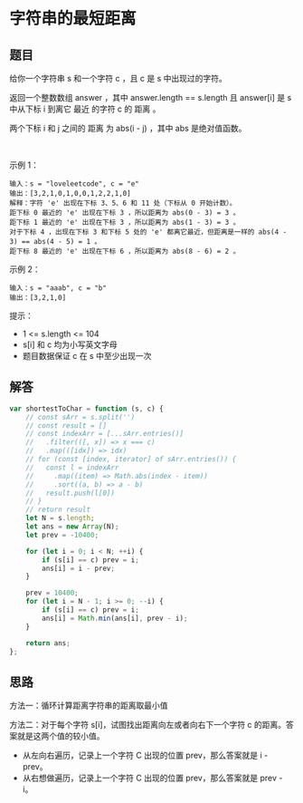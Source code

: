 # 字符串的最短距离

## 题目
给你一个字符串 s 和一个字符 c ，且 c 是 s 中出现过的字符。

返回一个整数数组 answer ，其中 answer.length == s.length 且 answer[i] 是 s 中从下标 i 到离它 最近 的字符 c 的 距离 。

两个下标 i 和 j 之间的 距离 为 abs(i - j) ，其中 abs 是绝对值函数。

 

示例 1：
```
输入：s = "loveleetcode", c = "e"
输出：[3,2,1,0,1,0,0,1,2,2,1,0]
解释：字符 'e' 出现在下标 3、5、6 和 11 处（下标从 0 开始计数）。
距下标 0 最近的 'e' 出现在下标 3 ，所以距离为 abs(0 - 3) = 3 。
距下标 1 最近的 'e' 出现在下标 3 ，所以距离为 abs(1 - 3) = 3 。
对于下标 4 ，出现在下标 3 和下标 5 处的 'e' 都离它最近，但距离是一样的 abs(4 - 3) == abs(4 - 5) = 1 。
距下标 8 最近的 'e' 出现在下标 6 ，所以距离为 abs(8 - 6) = 2 。
```
示例 2：
```
输入：s = "aaab", c = "b"
输出：[3,2,1,0]
```

提示：
* 1 <= s.length <= 104
* s[i] 和 c 均为小写英文字母
* 题目数据保证 c 在 s 中至少出现一次

## 解答
```js
var shortestToChar = function (s, c) {
	// const sArr = s.split('')
	// const result = []
	// const indexArr = [...sArr.entries()]
	//   .filter(([, x]) => x === c)
	//   .map(([idx]) => idx)
	// for (const [index, iterator] of sArr.entries()) {
	//   const l = indexArr
	//     .map((item) => Math.abs(index - item))
	//     .sort((a, b) => a - b)
	//   result.push(l[0])
	// }
	// return result
	let N = s.length;
	let ans = new Array(N);
	let prev = -10400;

	for (let i = 0; i < N; ++i) {
		if (s[i] == c) prev = i;
		ans[i] = i - prev;
	}

	prev = 10400;
	for (let i = N - 1; i >= 0; --i) {
		if (s[i] == c) prev = i;
		ans[i] = Math.min(ans[i], prev - i);
	}

	return ans;
};
```

## 思路

方法一：循环计算距离字符串的距离取最小值

方法二：对于每个字符 s[i]，试图找出距离向左或者向右下一个字符 c 的距离。答案就是这两个值的较小值。
* 从左向右遍历，记录上一个字符 C 出现的位置 prev，那么答案就是 i - prev。
* 从右想做遍历，记录上一个字符 C 出现的位置 prev，那么答案就是 prev - i。